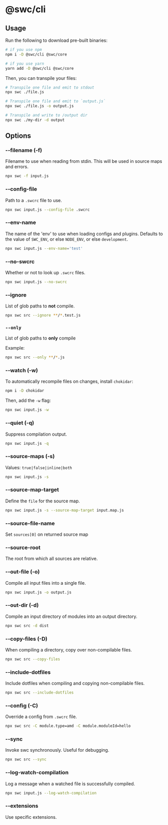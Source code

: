 # @swc/cli

## Usage

Run the following to download pre-built binaries:

```sh
# if you use npm
npm i -D @swc/cli @swc/core

# if you use yarn
yarn add -D @swc/cli @swc/core
```

Then, you can transpile your files:

```sh
# Transpile one file and emit to stdout
npx swc ./file.js

# Transpile one file and emit to `output.js`
npx swc ./file.js -o output.js

# Transpile and write to /output dir
npx swc ./my-dir -d output
```

## Options

### --filename (-f)

Filename to use when reading from stdin. This will be used in source maps and errors.

```sh
npx swc -f input.js
```

### --config-file

Path to a `.swcrc` file to use.

```sh
npx swc input.js --config-file .swcrc
```

### --env-name

The name of the 'env' to use when loading configs and plugins. Defaults to the value of `SWC_ENV`, or else `NODE_ENV`, or else `development`.

```sh
npx swc input.js --env-name='test'
```

### --no-swcrc

Whether or not to look up `.swcrc` files.

```sh
npx swc input.js --no-swcrc
```

### --ignore

List of glob paths to **not** compile.

```sh
npx swc src --ignore **/*.test.js
```

### `--only`

List of glob paths to **only** compile

Example:

```sh
npx swc src --only **/*.js
```

### --watch (-w)

To automatically recompile files on changes, install `chokidar`:

```sh
npm i -D chokidar
```

Then, add the `-w` flag:

```sh
npx swc input.js -w
```

### --quiet (-q)

Suppress compilation output.

```sh
npx swc input.js -q
```

### --source-maps (-s)

Values: `true|false|inline|both`

```sh
npx swc input.js -s
```

### --source-map-target

Define the `file` for the source map.

```sh
npx swc input.js -s --source-map-target input.map.js
```

### --source-file-name

Set `sources[0]` on returned source map

### --source-root

The root from which all sources are relative.

### --out-file (-o)

Compile all input files into a single file.

```sh
npx swc input.js -o output.js
```

### --out-dir (-d)

Compile an input directory of modules into an output directory.

```sh
npx swc src -d dist
```

### --copy-files (-D)

When compiling a directory, copy over non-compilable files.

```sh
npx swc src --copy-files
```

### --include-dotfiles

Include dotfiles when compiling and copying non-compilable files.

```sh
npx swc src --include-dotfiles
```

### --config (-C)

Override a config from `.swcrc` file.

```sh
npx swc src -C module.type=amd -C module.moduleId=hello
```

### --sync

Invoke swc synchronously. Useful for debugging.

```sh
npx swc src --sync
```

### --log-watch-compilation

Log a message when a watched file is successfully compiled.

```sh
npx swc input.js --log-watch-compilation
```

### --extensions

Use specific extensions.
